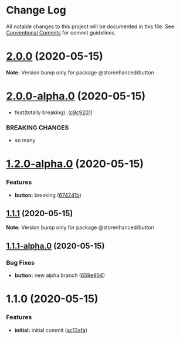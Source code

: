 # Change Log

All notable changes to this project will be documented in this file.
See [Conventional Commits](https://conventionalcommits.org) for commit guidelines.

# [2.0.0](https://github.com/chrispcode/storenhanced/compare/@storenhanced/button@2.0.0-alpha.0...@storenhanced/button@2.0.0) (2020-05-15)

**Note:** Version bump only for package @storenhanced/button





# [2.0.0-alpha.0](https://github.com/chrispcode/storenhanced/compare/@storenhanced/button@1.2.0-alpha.0...@storenhanced/button@2.0.0-alpha.0) (2020-05-15)


* feat(totally breaking): ([c8c9201](https://github.com/chrispcode/storenhanced/commit/c8c92015cae950079b39255870164c9885507f7a))


### BREAKING CHANGES

* so many





# [1.2.0-alpha.0](https://github.com/chrispcode/storenhanced/compare/@storenhanced/button@1.1.1...@storenhanced/button@1.2.0-alpha.0) (2020-05-15)


### Features

* **button:** breaking ([674241b](https://github.com/chrispcode/storenhanced/commit/674241be360f77fb5e873be77beae2917707734c))





## [1.1.1](https://github.com/chrispcode/storenhanced/compare/@storenhanced/button@1.1.1-alpha.0...@storenhanced/button@1.1.1) (2020-05-15)

**Note:** Version bump only for package @storenhanced/button





## [1.1.1-alpha.0](https://github.com/chrispcode/storenhanced/compare/@storenhanced/button@1.1.0...@storenhanced/button@1.1.1-alpha.0) (2020-05-15)


### Bug Fixes

* **button:** new alpha branch ([659e904](https://github.com/chrispcode/storenhanced/commit/659e904de93c30ce9c2556ef195bd0f379e1314a))





# 1.1.0 (2020-05-15)


### Features

* **initial:** initial commit ([ac13afa](https://github.com/chrispcode/storenhanced/commit/ac13afaa497531786519412a0de9071ea4443d9f))
